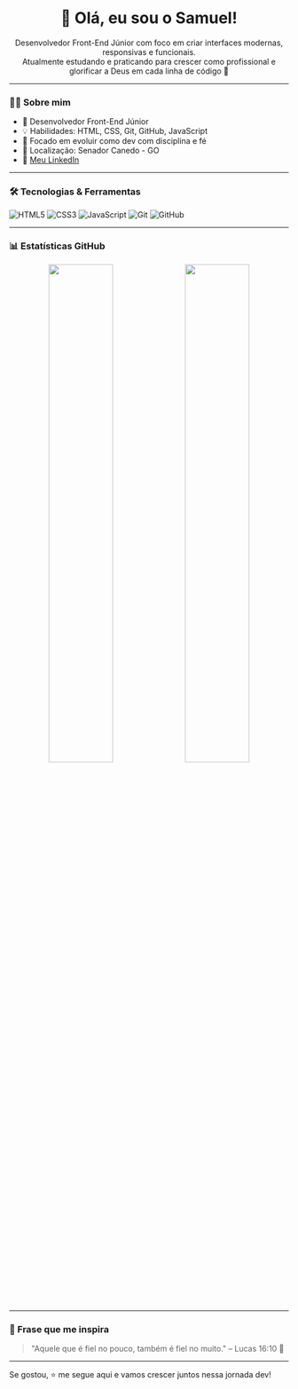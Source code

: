 <h1 align="center">👋 Olá, eu sou o Samuel!</h1>

<p align="center">
  Desenvolvedor Front-End Júnior com foco em criar interfaces modernas, responsivas e funcionais.<br/>
  Atualmente estudando e praticando para crescer como profissional e glorificar a Deus em cada linha de código 🙏
</p>

---

### 🧑‍💻 Sobre mim

- 🚀 Desenvolvedor Front-End Júnior
- 💡 Habilidades: HTML, CSS, Git, GitHub, JavaScript
- 🎯 Focado em evoluir como dev com disciplina e fé
- 📍 Localização: Senador Canedo - GO
- 🔗 [Meu LinkedIn](https://www.linkedin.com/in/samuel-c-santos-a842a429b/)

---

### 🛠️ Tecnologias & Ferramentas

![HTML5](https://img.shields.io/badge/-HTML5-E34F26?style=flat&logo=html5&logoColor=white)
![CSS3](https://img.shields.io/badge/-CSS3-1572B6?style=flat&logo=css3)
![JavaScript](https://img.shields.io/badge/-JavaScript-F7DF1E?style=flat&logo=javascript&logoColor=black)
![Git](https://img.shields.io/badge/-Git-F05032?style=flat&logo=git&logoColor=white)
![GitHub](https://img.shields.io/badge/-GitHub-181717?style=flat&logo=github)

---

### 📊 Estatísticas GitHub

<p align="center">
  <img width="48%" src="https://github-readme-stats.vercel.app/api?username=sam8o&show_icons=true&theme=radical" />
  <img width="48%" src="https://github-readme-stats.vercel.app/api/top-langs/?username=sam8o&layout=compact&theme=radical" />
</p>

---

### 💬 Frase que me inspira

> "Aquele que é fiel no pouco, também é fiel no muito." – Lucas 16:10 🙏

---

Se gostou, ⭐️ me segue aqui e vamos crescer juntos nessa jornada dev!
